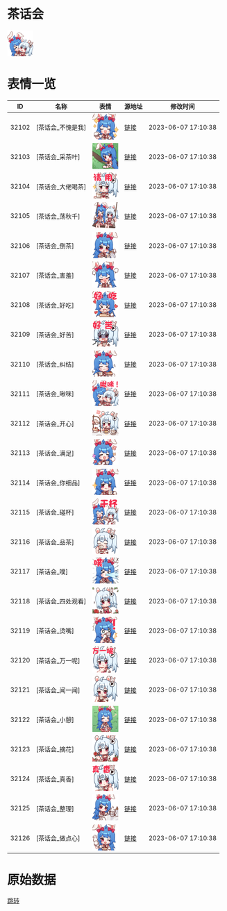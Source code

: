 # 茶话会

<img src="./cover.png" height="60" alt="cover" />

# 表情一览

|ID|名称|表情|源地址|修改时间|
|----|----|----|----|----|
|32102|[茶话会_不愧是我]|<img src="./pic/032102_%5B茶话会_不愧是我%5D.png" height="60" alt="不愧是我"/>|[链接](https://i0.hdslb.com/bfs/emote/d836add605ee5da250bbafba9a434e61178b4061.png)|2023-06-07 17:10:38|
|32103|[茶话会_采茶叶]|<img src="./pic/032103_%5B茶话会_采茶叶%5D.png" height="60" alt="采茶叶"/>|[链接](https://i0.hdslb.com/bfs/emote/ee5e64e426b457e107474ae6af67c437bd3fd5a5.png)|2023-06-07 17:10:38|
|32104|[茶话会_大佬喝茶]|<img src="./pic/032104_%5B茶话会_大佬喝茶%5D.png" height="60" alt="大佬喝茶"/>|[链接](https://i0.hdslb.com/bfs/emote/d215a12beb75de7145b35cec47e63b25da1407ca.png)|2023-06-07 17:10:38|
|32105|[茶话会_荡秋千]|<img src="./pic/032105_%5B茶话会_荡秋千%5D.png" height="60" alt="荡秋千"/>|[链接](https://i0.hdslb.com/bfs/emote/0cbc211bec22bea7c7f61cd342d31db8893d93aa.png)|2023-06-07 17:10:38|
|32106|[茶话会_倒茶]|<img src="./pic/032106_%5B茶话会_倒茶%5D.png" height="60" alt="倒茶"/>|[链接](https://i0.hdslb.com/bfs/emote/e33743e38a8c514bd702814fdf7d240b57a5767e.png)|2023-06-07 17:10:38|
|32107|[茶话会_害羞]|<img src="./pic/032107_%5B茶话会_害羞%5D.png" height="60" alt="害羞"/>|[链接](https://i0.hdslb.com/bfs/emote/03741860310f170291039d0ae9430763b6576347.png)|2023-06-07 17:10:38|
|32108|[茶话会_好吃]|<img src="./pic/032108_%5B茶话会_好吃%5D.png" height="60" alt="好吃"/>|[链接](https://i0.hdslb.com/bfs/emote/3a267898371e12fbd0e78755c1b67ab1b87d0923.png)|2023-06-07 17:10:38|
|32109|[茶话会_好苦]|<img src="./pic/032109_%5B茶话会_好苦%5D.png" height="60" alt="好苦"/>|[链接](https://i0.hdslb.com/bfs/emote/c9a308b83367b0311ce4cf701edb3c7333a2082f.png)|2023-06-07 17:10:38|
|32110|[茶话会_纠结]|<img src="./pic/032110_%5B茶话会_纠结%5D.png" height="60" alt="纠结"/>|[链接](https://i0.hdslb.com/bfs/emote/b1d80535be9b92463e33d0a8f5a50fac4cc6fed8.png)|2023-06-07 17:10:38|
|32111|[茶话会_啾咪]|<img src="./pic/032111_%5B茶话会_啾咪%5D.png" height="60" alt="啾咪"/>|[链接](https://i0.hdslb.com/bfs/emote/8af2a04b94e65269292c55c0bfeaa1e0b96c5aad.png)|2023-06-07 17:10:38|
|32112|[茶话会_开心]|<img src="./pic/032112_%5B茶话会_开心%5D.png" height="60" alt="开心"/>|[链接](https://i0.hdslb.com/bfs/emote/52546505ae472b2cd76a24c689e05aea803ae1ee.png)|2023-06-07 17:10:38|
|32113|[茶话会_满足]|<img src="./pic/032113_%5B茶话会_满足%5D.png" height="60" alt="满足"/>|[链接](https://i0.hdslb.com/bfs/emote/eb381566433c6a8efee9400da8885c55e2f53430.png)|2023-06-07 17:10:38|
|32114|[茶话会_你细品]|<img src="./pic/032114_%5B茶话会_你细品%5D.png" height="60" alt="你细品"/>|[链接](https://i0.hdslb.com/bfs/emote/8e5486a9a09be5a343f8020bc3abfc2f2fd43238.png)|2023-06-07 17:10:38|
|32115|[茶话会_碰杯]|<img src="./pic/032115_%5B茶话会_碰杯%5D.png" height="60" alt="碰杯"/>|[链接](https://i0.hdslb.com/bfs/emote/b0d53bbc367a31183122f7cb61516b4d82ab6e36.png)|2023-06-07 17:10:38|
|32116|[茶话会_品茶]|<img src="./pic/032116_%5B茶话会_品茶%5D.png" height="60" alt="品茶"/>|[链接](https://i0.hdslb.com/bfs/emote/56097707484b5e98c3bcd31941b531dfd76dd846.png)|2023-06-07 17:10:38|
|32117|[茶话会_噗]|<img src="./pic/032117_%5B茶话会_噗%5D.png" height="60" alt="噗"/>|[链接](https://i0.hdslb.com/bfs/emote/6cdcaf0cee6c9a2b6324c1f967fb02728f00920f.png)|2023-06-07 17:10:38|
|32118|[茶话会_四处观看]|<img src="./pic/032118_%5B茶话会_四处观看%5D.png" height="60" alt="四处观看"/>|[链接](https://i0.hdslb.com/bfs/emote/0d1125a17019a2d9e1f182bf3515d1757d847f74.png)|2023-06-07 17:10:38|
|32119|[茶话会_烫嘴]|<img src="./pic/032119_%5B茶话会_烫嘴%5D.png" height="60" alt="烫嘴"/>|[链接](https://i0.hdslb.com/bfs/emote/347dac3233df91ec1b3b17ed7e1be1231ccf01c9.png)|2023-06-07 17:10:38|
|32120|[茶话会_万一呢]|<img src="./pic/032120_%5B茶话会_万一呢%5D.png" height="60" alt="万一呢"/>|[链接](https://i0.hdslb.com/bfs/emote/1bb5dd17dcb79dfce7e6a61e418be18c90f0b210.png)|2023-06-07 17:10:38|
|32121|[茶话会_闻一闻]|<img src="./pic/032121_%5B茶话会_闻一闻%5D.png" height="60" alt="闻一闻"/>|[链接](https://i0.hdslb.com/bfs/emote/95372bd2dd1d30b93e9ca89683445681595be0f4.png)|2023-06-07 17:10:38|
|32122|[茶话会_小憩]|<img src="./pic/032122_%5B茶话会_小憩%5D.png" height="60" alt="小憩"/>|[链接](https://i0.hdslb.com/bfs/emote/6ba76901e494965f9821f991b68be03f1bd38b9c.png)|2023-06-07 17:10:38|
|32123|[茶话会_摘花]|<img src="./pic/032123_%5B茶话会_摘花%5D.png" height="60" alt="摘花"/>|[链接](https://i0.hdslb.com/bfs/emote/f96530ee3d3ec509920b019e201b30f59d78c684.png)|2023-06-07 17:10:38|
|32124|[茶话会_真香]|<img src="./pic/032124_%5B茶话会_真香%5D.png" height="60" alt="真香"/>|[链接](https://i0.hdslb.com/bfs/emote/950717ac2868524efb1a6df45a51a763bdf56994.png)|2023-06-07 17:10:38|
|32125|[茶话会_整理]|<img src="./pic/032125_%5B茶话会_整理%5D.png" height="60" alt="整理"/>|[链接](https://i0.hdslb.com/bfs/emote/8962561d4ef7e835c81053864f38bd3dcb9644a1.png)|2023-06-07 17:10:38|
|32126|[茶话会_做点心]|<img src="./pic/032126_%5B茶话会_做点心%5D.png" height="60" alt="做点心"/>|[链接](https://i0.hdslb.com/bfs/emote/8d4bc85311ac6534f51ce72ff5f4ce22b1356587.png)|2023-06-07 17:10:38|

# 原始数据

[跳转](./raw.json)

